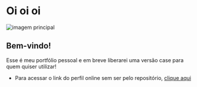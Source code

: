 # Oi oi oi

![imagem principal](IMG_0451.PNG)


## Bem-vindo!
Esse é meu portfólio pessoal e em breve liberarei uma versão case para quem quiser utilizar!

- Para acessar o link do perfil online sem ser pelo repositório, [clique aqui](rairaizabel.github.io)

